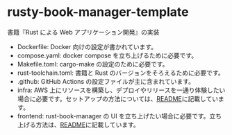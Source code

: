 # rusty-book-manager-template

書籍『Rust による Web アプリケーション開発』の実装

- Dockerfile: Docker 向けの設定が書かれています。
- compose.yaml: docker compose を立ち上げるために必要です。
- Makefile.toml: cargo-make の設定のために必要です。
- rust-toolchain.toml: 書籍と Rust のバージョンをそろえるために必要です。
- .github: GitHub Actions の設定ファイルが主に含まれています。
- infra: AWS 上にリソースを構築し、デプロイやリリースを一通り体験したい場合に必要です。セットアップの方法については、[README](./infra/README.md)に記載しています。
- frontend: rust-book-manager の UI を立ち上げたい場合に必要です。立ち上げる方法は、[README](./frontend/README.md)に記載しています。
